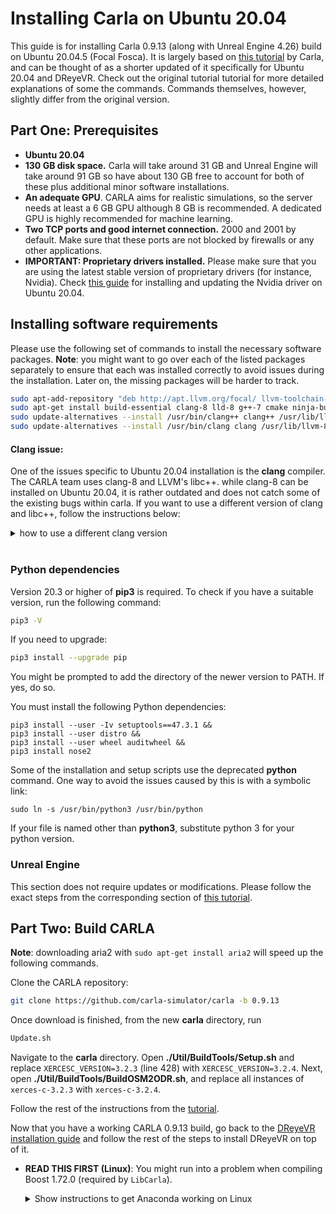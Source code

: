 # Installing Carla on Ubuntu 20.04
This guide is for installing Carla 0.9.13 (along with Unreal Engine 4.26) build on Ubuntu 20.04.5 (Focal Fosca). It is largely based on [this tutorial](https://carla.readthedocs.io/en/latest/build_linux/) by Carla, and can be thought of as a shorter updated of it specifically for Ubuntu 20.04 and DReyeVR. Check out the original tutorial tutorial for more detailed explanations of some the commands. Commands themselves, however, slightly differ from the original version.

## Part One: Prerequisites
- **Ubuntu 20.04**
- **130 GB disk space.** Carla will take around 31 GB and Unreal Engine will take around 91 GB so have about 130 GB free to account for both of these plus additional minor software installations. 
- **An adequate GPU**. CARLA aims for realistic simulations, so the server needs at least a 6 GB GPU although 8 GB is recommended. A dedicated GPU is highly recommended for machine learning. 
- **Two TCP ports and good internet connection.** 2000 and 2001 by default. Make sure that these ports are not blocked by firewalls or any other applications. 
- **IMPORTANT: Proprietary drivers installed.** Please make sure that you are using the latest stable version of proprietary drivers (for instance, Nvidia). Check [this guide](https://linuxconfig.org/how-to-install-the-nvidia-drivers-on-ubuntu-20-04-focal-fossa-linux) for installing and updating the Nvidia driver on Ubuntu 20.04.

## Installing software requirements
Please use the following set of commands to install the necessary software packages. 
**Note**: you might want to go over each of the listed packages separately to ensure that each was installed correctly to avoid issues during the installation. Later on, the missing packages will be harder to track. 
```bash
sudo apt-add-repository "deb http://apt.llvm.org/focal/ llvm-toolchain-focal main"
sudo apt-get install build-essential clang-8 lld-8 g++-7 cmake ninja-build libvulkan1 python-dev python3-dev python3-pip libpng-dev libtiff5-dev libjpeg-dev tzdata sed curl unzip autoconf libtool rsync libxml2-dev git
sudo update-alternatives --install /usr/bin/clang++ clang++ /usr/lib/llvm-8/bin/clang++ 180 &&
sudo update-alternatives --install /usr/bin/clang clang /usr/lib/llvm-8/bin/clang 180
```

#### Clang issue:
One of the issues specific to Ubuntu 20.04 installation is the **clang** compiler. The CARLA team uses clang-8 and LLVM's libc++. while clang-8 can be installed on Ubuntu 20.04, it is rather outdated and does not catch some of the existing bugs within carla. If you want to use a different version of clang and libc++, follow the instructions below:
<details>
<summary>how to use a different clang version</summary>
Uninstall clang-8 (installed if you executed the previous command):

```bash
sudo apt-get remove clang-8 lld-8
sudo rm /usr/bin/clang /usr/bin/clang++
```

Install version 10:
```bash
sudo apt-get install clang-10 lld-10
```
Set up clang and clang++ commands:
```bash
sudo update-alternatives --install /usr/bin/clang++ clang++ /usr/lib/llvm-10/bin/clang++ 180 &&
sudo update-alternatives --install /usr/bin/clang clang /usr/lib/llvm-10/bin/clang 180
```
Create a symbolic link that would tell the system to use version 10 whenever it encounters `usr/bin/clang-8` in one of the CARLA setup or installation scripts:
```bash
sudo ln -s /usr/bin/clang /usr/bin/clang-8
sudo ln -s /usr/bin/clang++ /usr/bin/clang++-8
```
</details>
<br>


### Python dependencies
Version 20.3 or higher of **pip3** is required. To check if you have a suitable version, run the following command:
```bash
pip3 -V
```
If you need to upgrade:
```bash
pip3 install --upgrade pip
```
You might be prompted to add the directory of the newer version to PATH. If yes, do so.

You must install the following Python dependencies:
```
pip3 install --user -Iv setuptools==47.3.1 &&
pip3 install --user distro &&
pip3 install --user wheel auditwheel &&
pip3 install nose2
```
Some of the installation and setup scripts use the deprecated **python** command. One way to avoid the issues caused by this is with a symbolic link:
```
sudo ln -s /usr/bin/python3 /usr/bin/python
```
If your file is named other than **python3**, substitute python 3 for your python version.
<br>

### Unreal Engine
This section does not require updates or modifications. Please follow the exact steps from the corresponding section of [this tutorial](https://carla.readthedocs.io/en/latest/build_linux/).
<br> 

## Part Two: Build CARLA
**Note**: downloading aria2 with `sudo apt-get install aria2` will speed up the following commands.

Clone the CARLA repository:
```bash
git clone https://github.com/carla-simulator/carla -b 0.9.13
```
Once download is finished, from the new **carla** directory, run
```bash
Update.sh
```

Navigate to the **carla** directory. Open **./Util/BuildTools/Setup.sh** and replace `XERCESC_VERSION=3.2.3` (line 428) with `XERCESC_VERSION=3.2.4`. Next, open **./Util/BuildTools/BuildOSM2ODR.sh**, and replace all instances of `xerces-c-3.2.3` with `xerces-c-3.2.4`.


Follow the rest of the instructions from the [tutorial](https://carla.readthedocs.io/en/latest/build_linux/).


Now that you have a working CARLA 0.9.13 build, go back to the [DReyeVR installation guide](https://github.com/HARPLab/DReyeVR/blob/main/Docs/Install.md) and follow the rest of the steps to install DReyeVR on top of it.

  - **READ THIS FIRST (Linux)**: You might run into a problem when compiling Boost 1.72.0 (required by `LibCarla`).
    <details>

    <summary> Show instructions to get Anaconda working on Linux </summary>

    - ```bash
      # find anaconda install:
      which python3
      ... PATH/TO/ANACONDA/envs/carla/bin/python3 # example output

      # go to carla/install dir from here
      cd PATH/TO/ANACONDA/envs/carla/install
      
      # create a symlink between python3.7 -> python3.7m
      ln -s python3.7m python3.7
      ```
      Get boost_1_72_0.tar.gz from source from https://github.com/jerry73204/carla/releases/tag/fix-boost, download it and follow the first step in the link. Then run the ./bootstrap.sh command (found in Util/BuildTools/Setup.sh)

      Add the following command to "~./bashrc"
      ```bash
      export CPLUS_INCLUDE_PATH="$CPLUS_INCLUDE_PATH:/path-to-conda/anaconda3/envs/carla13/include/python3.7m"
      ```

      Now when you `make LibCarla` again, the `boost` errors should be resolved.
      - For more information see the bottom of this [SO post](https://stackoverflow.com/questions/42839382/failing-to-install-boost-in-python-pyconfig-h-not-found)

    </details>
